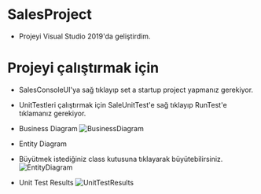 # SalesProject

- Projeyi Visual Studio 2019'da geliştirdim.

# Projeyi çalıştırmak için
- SalesConsoleUI'ya sağ tıklayıp set a startup project yapmanız gerekiyor.
- UnitTestleri çalıştırmak için SaleUnitTest'e sağ tıklayıp RunTest'e tıklamanız gerekiyor.


- Business Diagram
![BusinessDiagram](https://imgyukle.com/f/2022/04/09/RofBJG.png)
- Entity Diagram
- Büyütmek istediğiniz class kutusuna tıklayarak büyütebilirsiniz.
![EntityDiagram](https://imgyukle.com/f/2022/04/09/Ro0ctf.png)
- Unit Test Results
![UnitTestResults](https://imgyukle.com/f/2022/04/09/Row341.png)



